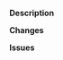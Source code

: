 **Description**

<!-- A brief description of this PR -->

**Changes**

<!-- A list of changes within this PR -->

**Issues**

<!-- A list of relevant issues to this PR -->
